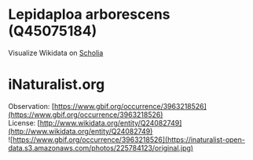 
Lepidaploa arborescens (Q45075184)
==================================
  
Visualize Wikidata on [Scholia](https://scholia.toolforge.org/taxon/Q45075184)
# iNaturalist.org
  
Observation: [https://www.gbif.org/occurrence/3963218526](https://www.gbif.org/occurrence/3963218526)  
License: [http://www.wikidata.org/entity/Q24082749](http://www.wikidata.org/entity/Q24082749)  
![https://www.gbif.org/occurrence/3963218526](https://inaturalist-open-data.s3.amazonaws.com/photos/225784123/original.jpg)